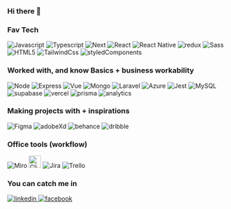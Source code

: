 <h3>Hi there 👋</h3>

<h3>Fav Tech</h3>
<div>
      <img alt="Javascript" src="https://img.shields.io/badge/JavaScript-b38600?style=for-the-badge&logo=javascript&logoColor=F7DF1E">
      <img alt="Typescript" src="https://img.shields.io/badge/TypeScript-007ACC?style=for-the-badge&logo=typescript&logoColor=white">
      <img alt="Next" src="https://img.shields.io/badge/next.js-000000?style=for-the-badge&logo=nextdotjs&logoColor=white">
      <img alt="React" src="https://img.shields.io/badge/React-20232A?style=for-the-badge&logo=react&logoColor=61DAFB">
      <img alt="React Native" src="https://img.shields.io/badge/React_Native-20232A?style=for-the-badge&logo=react&logoColor=61DAFB">
      <img alt="redux" src="https://img.shields.io/badge/Redux-593D88?style=for-the-badge&logo=redux&logoColor=white">
      <img alt="Sass" src="https://img.shields.io/badge/Sass-CC6699?style=for-the-badge&logo=sass&logoColor=white">
      <img alt="HTML5" src="https://img.shields.io/badge/HTML5-E34F26?style=for-the-badge&logo=html5&logoColor=white">
      <img alt="TailwindCss" src="https://img.shields.io/badge/Tailwind_CSS-38B2AC?style=for-the-badge&logo=tailwind-css&logoColor=white">
      <img alt="styledComponents" src="https://img.shields.io/badge/styled--components-DB7093?style=for-the-badge&logo=styled-components&logoColor=white">
</div>

<h3>Worked with, and know Basics + business workability</h3>
<div>
  <img alt="Node" src="https://img.shields.io/badge/Node.js-43853D?style=for-the-badge&logo=node.js&logoColor=white">
  <img alt="Express" src="https://img.shields.io/badge/Express.js-404D59?style=for-the-badge">
  <img alt="Vue" src="https://img.shields.io/badge/Vue.js-35495E?style=for-the-badge&logo=vue.js&logoColor=4FC08D">
  <img alt="Mongo" src="https://img.shields.io/badge/MongoDB-4EA94B?style=for-the-badge&logo=mongodb&logoColor=white">
  <img alt="Laravel" src="https://img.shields.io/badge/Laravel-FF2D20?style=for-the-badge&logo=laravel&logoColor=white">
  <img alt="Azure" src="https://img.shields.io/badge/Microsoft_Azure-0089D6?style=for-the-badge&logo=microsoft-azure&logoColor=white">
  <img alt="Jest" src="https://img.shields.io/badge/Jest-323330?style=for-the-badge&logo=Jest&logoColor=white">
  <img alt="MySQL" src="https://img.shields.io/badge/MySQL-00000F?style=for-the-badge&logo=mysql&logoColor=white">
  <img alt="supabase" src="https://img.shields.io/badge/Supabase-181818?style=for-the-badge&logo=supabase&logoColor=whit">
  <img alt="vercel" src="https://img.shields.io/badge/Vercel-000000?style=for-the-badge&logo=vercel&logoColor=white">
  <img alt="prisma" src="https://img.shields.io/badge/Prisma-3982CE?style=for-the-badge&logo=Prisma&logoColor=white">
  <img alt="analytics" src="https://img.shields.io/badge/Google%20Analytics-E37400?style=for-the-badge&logo=google%20analytics&logoColor=white">
</div>

<h3>Making projects with + inspirations</h3>
<div>
  <img alt="Figma" src="https://img.shields.io/badge/Figma-F24E1E?style=for-the-badge&logo=figma&logoColor=white">
  <img alt="adobeXd" src="https://img.shields.io/badge/Adobe%20XD-470137?style=for-the-badge&logo=Adobe%20XD&logoColor=#FF61F6">
  <img alt="behance" src="https://img.shields.io/badge/Behance-0054F7?style=for-the-badge&logo=behance&logoColor=white">
  <img alt="dribble" src="https://img.shields.io/badge/Dribbble-EA4C89?style=for-the-badge&logo=dribbble&logoColor=white">
</div>

<h3>Office tools (workflow)</h3>
<div>
  <img alt="Miro" src="https://img.shields.io/badge/Miro-050038?style=for-the-badge&logo=Miro&logoColor=white">
  <img alt="Clickup" src="https://i.imgur.com/XGNz9mS.jpg" style="height: 28px">
  <img alt="Jira" src="https://img.shields.io/badge/Jira-0052CC?style=for-the-badge&logo=Jira&logoColor=white">
  <img alt="Trello" src="https://img.shields.io/badge/Trello-0052CC?style=for-the-badge&logo=trello&logoColor=white">
</div>

<h3>You can catch me in</h3>
<div>
  <a href="https://www.linkedin.com/in/patryk-kowalski" target="_blank">
    <img alt="linkedin" src="https://img.shields.io/badge/LinkedIn-0077B5?style=for-the-badge&logo=linkedin&logoColor=white">
  </a>
  <a href="https://www.facebook.com/kowalus23" target="_blank">
     <img alt="facebook" src="https://img.shields.io/badge/Facebook-1877F2?style=for-the-badge&logo=facebook&logoColor=white">
  </a>
</div>
